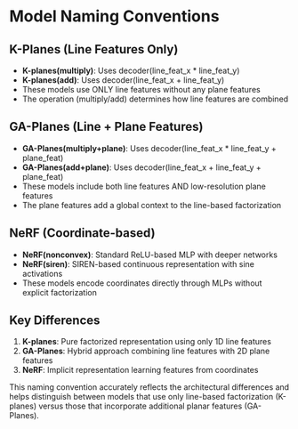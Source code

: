 # Model Naming Conventions

## K-Planes (Line Features Only)
- **K-planes(multiply)**: Uses decoder(line_feat_x * line_feat_y)
- **K-planes(add)**: Uses decoder(line_feat_x + line_feat_y)
- These models use ONLY line features without any plane features
- The operation (multiply/add) determines how line features are combined

## GA-Planes (Line + Plane Features)
- **GA-Planes(multiply+plane)**: Uses decoder(line_feat_x * line_feat_y + plane_feat)
- **GA-Planes(add+plane)**: Uses decoder(line_feat_x + line_feat_y + plane_feat)
- These models include both line features AND low-resolution plane features
- The plane features add a global context to the line-based factorization

## NeRF (Coordinate-based)
- **NeRF(nonconvex)**: Standard ReLU-based MLP with deeper networks
- **NeRF(siren)**: SIREN-based continuous representation with sine activations
- These models encode coordinates directly through MLPs without explicit factorization

## Key Differences
1. **K-planes**: Pure factorized representation using only 1D line features
2. **GA-Planes**: Hybrid approach combining line features with 2D plane features
3. **NeRF**: Implicit representation learning features from coordinates

This naming convention accurately reflects the architectural differences and helps
distinguish between models that use only line-based factorization (K-planes) versus
those that incorporate additional planar features (GA-Planes).

